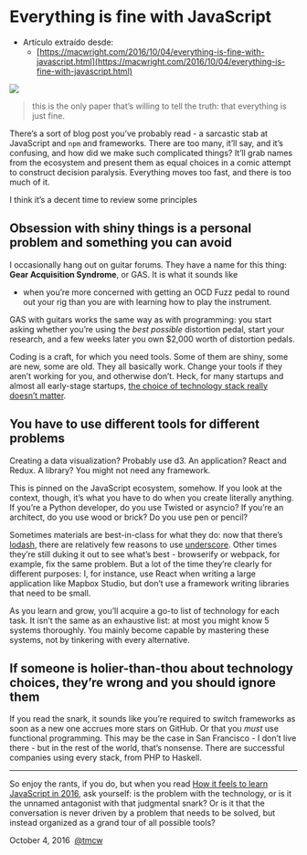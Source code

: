 Everything is fine with JavaScript
==================================

- Artículo extraído desde:
  - [https://macwright.com/2016/10/04/everything-is-fine-with-javascript.html](https://macwright.com/2016/10/04/everything-is-fine-with-javascript.html)

![](/images/link-files/everything-is-fine-with-javascript-1.jpg)

> this is the only paper that’s willing to tell the truth: that
> everything is just fine.

There’s a sort of blog post you’ve probably read - a sarcastic stab at
JavaScript and `npm` and frameworks. There are too many, it’ll say, and
it’s confusing, and how did we make such complicated things? It’ll grab
names from the ecosystem and present them as equal choices in a comic
attempt to construct decision paralysis. Everything moves too fast, and
there is too much of it.

I think it’s a decent time to review some principles

Obsession with shiny things is a personal problem and something you can avoid
-----------------------------------------------------------------------------

I occasionally hang out on guitar forums. They have a name for this
thing: **Gear Acquisition Syndrome**, or GAS. It is what it sounds like
- when you’re more concerned with getting an OCD Fuzz pedal to round out
your rig than you are with learning how to play the instrument.

GAS with guitars works the same way as with programming: you start
asking whether you’re using the *best possible* distortion pedal, start
your research, and a few weeks later you own $2,000 worth of distortion
pedals.

Coding is a craft, for which you need tools. Some of them are shiny,
some are new, some are old. They all basically work. Change your tools
if they aren’t working for you, and otherwise don’t. Heck, for many
startups and almost all early-stage startups, [the choice of technology
stack really doesn’t
matter](https://www.codingvc.com/why-startup-technical-diligence-is-a-waste-of-time/).

You have to use different tools for different problems
------------------------------------------------------

Creating a data visualization? Probably use d3. An application? React
and Redux. A library? You might not need any framework.

This is pinned on the JavaScript ecosystem, somehow. If you look at the
context, though, it’s what you have to do when you create literally
anything. If you’re a Python developer, do you use Twisted or asyncio?
If you’re an architect, do you use wood or brick? Do you use pen or
pencil?

Sometimes materials are best-in-class for what they do: now that there’s
[lodash](https://lodash.com/), there are relatively few reasons to use
[underscore](https://underscorejs.org/). Other times they’re still
duking it out to see what’s best - browserify or webpack, for example,
fix the same problem. But a lot of the time they’re clearly for
different purposes: I, for instance, use React when writing a large
application like Mapbox Studio, but don’t use a framework writing
libraries that need to be small.

As you learn and grow, you’ll acquire a go-to list of technology for
each task. It isn’t the same as an exhaustive list: at most you might
know 5 systems thoroughly. You mainly become capable by mastering these
systems, not by tinkering with every alternative.

If someone is holier-than-thou about technology choices, they’re wrong and you should ignore them
-------------------------------------------------------------------------------------------------

If you read the snark, it sounds like you’re required to switch
frameworks as soon as a new one accrues more stars on GitHub. Or that
you *must* use functional programming. This may be the case in San
Francisco - I don’t live there - but in the rest of the world, that’s
nonsense. There are successful companies using every stack, from PHP to
Haskell.

------------------------------------------------------------------------

So enjoy the rants, if you do, but when you read [How it feels to learn
JavaScript in
2016](https://hackernoon.com/how-it-feels-to-learn-javascript-in-2016-d3a717dd577f#.ima7p0eob),
ask yourself: is the problem with the technology, or is it the unnamed
antagonist with that judgmental snark? Or is it that the conversation is
never driven by a problem that needs to be solved, but instead organized
as a grand tour of all possible tools?

October 4, 2016 
[@tmcw](https://twitter.com/intent/follow?screen_name=tmcw&user_id=1458271 "Follow me on Twitter")
